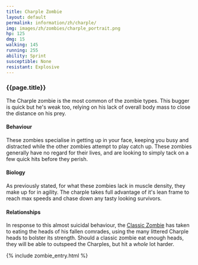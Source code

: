 ```yaml
---
title: Charple Zombie
layout: default
permalink: information/zh/charple/
img: images/zh/zombies/charple_portrait.png
hp: 125
dmg: 15
walking: 145
running: 255
ability: Sprint
susceptible: None
resistant: Explosive
---
```


<div class="row">
  <div class="col-sm-7">
    <h3>{{page.title}}</h3>
    <p>The Charple zombie is the most common of the zombie types. This bugger is quick but he's weak too, relying on his lack of overall body mass to close the distance on his prey.</p>
    <h4>Behaviour</h4>
    <p>These zombies specialise in getting up in your face, keeping you busy and distracted while the other zombies attempt to play catch up. These zombies generally have no regard for their lives, and are looking to simply tack on a few quick hits before they perish.</p>
    <h4>Biology</h4>
    <p>As previously stated, for what these zombies lack in muscle density, they make up for in agility. The charple takes full advantage of it's lean frame to reach max speeds and chase down any tasty looking survivors.</p>
    <h4>Relationships</h4> 
    <p>In response to this almost suicidal behaviour, the <a href="{{site.baseurl}}/information/zh/classic">Classic Zombie</a> has taken to eating the heads of his fallen comrades, using the many littered Charple heads to bolster its strength. Should a classic zombie eat enough heads, they will be able to outspeed the Charples, but hit a <i>whole</i> lot harder.</p>
  </div>
  {% include zombie_entry.html %}
</div>